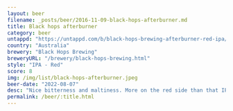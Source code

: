 ```yaml
---
layout: beer
filename: _posts/beer/2016-11-09-black-hops-afterburner.md
title: Black hops afterburner
category: beer
untappd: "https://untappd.com/b/black-hops-brewing-afterburner-red-ipa/4576962"
country: "Australia"
brewery: "Black Hops Brewing"
breweryURL: "/brewery/black-hops-brewing.html"
style: "IPA - Red"
score: 8
img: /img/list/black-hops-afterburner.jpeg
beer-date: "2022-08-07"
desc: "Nice bitterness and maltiness. More on the red side than that IPA but I do like a red beer"
permalink: /beer/:title.html
---
```

